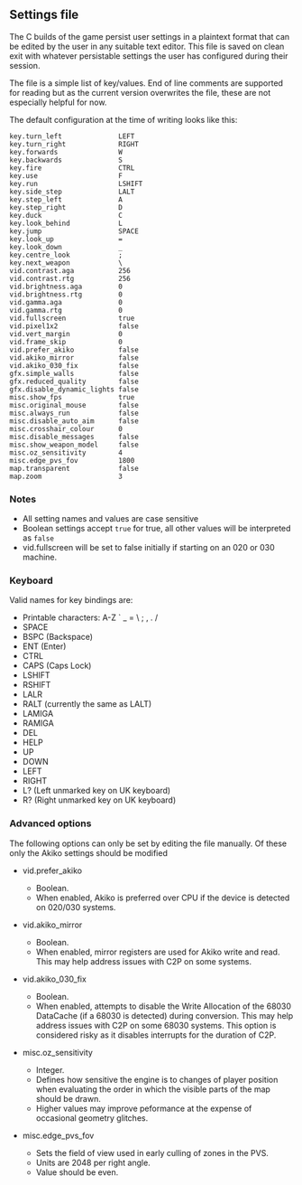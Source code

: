 ## Settings file

The C builds of the game persist user settings in a plaintext format that can be edited by the user in any suitable text editor. This file is saved on clean exit with whatever persistable settings the user has configured during their session.

The file is a simple list of key/values. End of line comments are supported for reading but as the current version overwrites the file, these are not especially helpful for now.

The default configuration at the time of writing looks like this:

```
key.turn_left              LEFT
key.turn_right             RIGHT
key.forwards               W
key.backwards              S
key.fire                   CTRL
key.use                    F
key.run                    LSHIFT
key.side_step              LALT
key.step_left              A
key.step_right             D
key.duck                   C
key.look_behind            L
key.jump                   SPACE
key.look_up                =
key.look_down              _
key.centre_look            ;
key.next_weapon            \
vid.contrast.aga           256
vid.contrast.rtg           256
vid.brightness.aga         0
vid.brightness.rtg         0
vid.gamma.aga              0
vid.gamma.rtg              0
vid.fullscreen             true
vid.pixel1x2               false
vid.vert_margin            0
vid.frame_skip             0
vid.prefer_akiko           false
vid.akiko_mirror           false
vid.akiko_030_fix          false
gfx.simple_walls           false
gfx.reduced_quality        false
gfx.disable_dynamic_lights false
misc.show_fps              true
misc.original_mouse        false
misc.always_run            false
misc.disable_auto_aim      false
misc.crosshair_colour      0
misc.disable_messages      false
misc.show_weapon_model     false
misc.oz_sensitivity        4
misc.edge_pvs_fov          1800
map.transparent            false
map.zoom                   3
```

### Notes

- All setting names and values are case sensitive
- Boolean settings accept `true` for true, all other values will be interpreted as `false` 
- vid.fullscreen will be set to false initially if starting on an 020 or 030 machine.


### Keyboard

Valid names for key bindings are:

- Printable characters: A-Z ` _ = \ ; , . /
- SPACE
- BSPC (Backspace)
- ENT  (Enter)
- CTRL
- CAPS (Caps Lock)
- LSHIFT
- RSHIFT
- LALR
- RALT (currently the same as LALT)
- LAMIGA
- RAMIGA
- DEL
- HELP
- UP
- DOWN
- LEFT
- RIGHT
- L? (Left unmarked key on UK keyboard)
- R? (Right unmarked key on UK keyboard)

### Advanced options

The following options can only be set by editing the file manually. Of these only the Akiko settings should be modified 

- vid.prefer_akiko
    - Boolean.
    - When enabled, Akiko is preferred over CPU if the device is detected on 020/030 systems.

- vid.akiko_mirror
    - Boolean.
    - When enabled, mirror registers are used for Akiko write and read. This may help address issues with C2P on some systems.

- vid.akiko_030_fix
    - Boolean.
    - When enabled, attempts to disable the Write Allocation of the 68030 DataCache (if a 68030 is detected) during conversion. This may help address issues with C2P on some 68030 systems. This option is considered risky as it disables interrupts for the duration of C2P.

- misc.oz_sensitivity
    - Integer.
    - Defines how sensitive the engine is to changes of player position when evaluating the order in which the visible parts of the map should be drawn.
    - Higher values may improve peformance at the expense of occasional geometry glitches.

- misc.edge_pvs_fov
    - Sets the field of view used in early culling of zones in the PVS.
    - Units are 2048 per right angle.
    - Value should be even.
